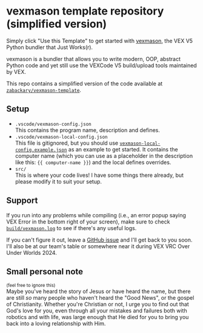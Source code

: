 # vexmason template repository (simplified version)

Simply click "Use this Template" to get started with
[vexmason](https://github.com/zabackary/vexmason), the VEX V5 Python bundler
that Just Works(r).

vexmason is a bundler that allows you to write modern, OOP, abstract Python code
and yet still use the VEXCode V5 build/upload tools maintained by VEX.

This repo contains a simplified version of the code available at
[`zabackary/vexmason-template`](https://github.com/zabackary/vexmason-template).

## Setup

- `.vscode/vexmason-config.json`  
  This contains the program name, description and defines.
- `.vscode/vexmason-local-config.json`  
  This file is gitignored, but you should use
  [`vexmason-local-config.example.json`](./.vscode/vexmason-local-config.example.json)
  as an example to get started. It contains the computer name (which you can use
  as a placeholder in the description like this: `{{ computer-name }}`) and the
  local defines overrides.
- `src/`  
  This is where your code lives! I have some things there already, but please
  modify it to suit your setup.

## Support

If you run into any problems while compiling (i.e., an error popup saying VEX
Error in the bottom right of your screen), make sure to check
[`build/vexmason.log`](./build/vexmason.log) to see if there's any useful logs.

If you can't figure it out, leave a
[GitHub issue](https://github.com/zabackary/vexmason-template/issues/new) and
I'll get back to you soon. I'll also be at our team's table or somewhere near it
during VEX VRC Over Under Worlds 2024.

## Small personal note

<sup>(feel free to ignore this)</sup><br> Maybe you've heard the story of Jesus
or have heard the name, but there are still _so_ many people who haven't heard
the "Good News", or the gospel of Christianity. Whether you're Christian or not,
I urge you to find out that God's love for you, even through all your mistakes
and failures both with robotics and with life, was large enough that He died for
you to bring you back into a loving relationship with Him.
